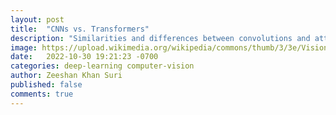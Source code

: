 ```yaml
---
layout: post
title:  "CNNs vs. Transformers"
description: "Similarities and differences between convolutions and attention module of Transformers"
image: https://upload.wikimedia.org/wikipedia/commons/thumb/3/3e/Vision_Transformer.gif/320px-Vision_Transformer.gif
date:   2022-10-30 19:21:23 -0700
categories: deep-learning computer-vision 
author: Zeeshan Khan Suri
published: false
comments: true
---
```


